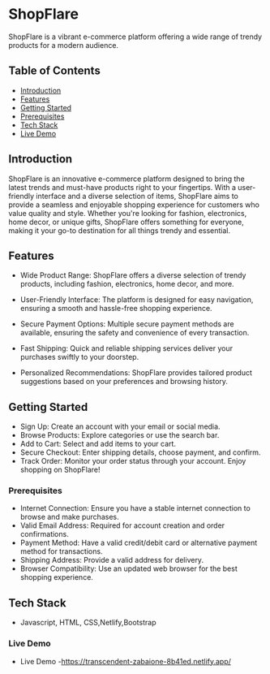 # ShopFlare

ShopFlare is a vibrant e-commerce platform offering a wide range of trendy products for a modern audience.
## Table of Contents
- [Introduction](#introduction)
- [Features](#features)
- [Getting Started](#getting-started)
- [Prerequisites](#prerequisites)
- [Tech Stack](#techStack)
- [Live Demo](#liveDemo)

## Introduction
ShopFlare is an innovative e-commerce platform designed to bring the latest trends and must-have products right to your fingertips. With a user-friendly interface and a diverse selection of items, ShopFlare aims to provide a seamless and enjoyable shopping experience for customers who value quality and style. Whether you're looking for fashion, electronics, home decor, or unique gifts, ShopFlare offers something for everyone, making it your go-to destination for all things trendy and essential.
## Features
- Wide Product Range: ShopFlare offers a diverse selection of trendy products, including fashion, electronics, home decor, and more.

- User-Friendly Interface: The platform is designed for easy navigation, ensuring a smooth and hassle-free shopping experience.

- Secure Payment Options: Multiple secure payment methods are available, ensuring the safety and convenience of every transaction.

- Fast Shipping: Quick and reliable shipping services deliver your purchases swiftly to your doorstep.

- Personalized Recommendations: ShopFlare provides tailored product suggestions based on your preferences and browsing history.
## Getting Started

- Sign Up: Create an account with your email or social media.
- Browse Products: Explore categories or use the search bar.
- Add to Cart: Select and add items to your cart.
- Secure Checkout: Enter shipping details, choose payment, and confirm.
- Track Order: Monitor your order status through your account.
Enjoy shopping on ShopFlare!
### Prerequisites

- Internet Connection: Ensure you have a stable internet connection to browse and make purchases.
- Valid Email Address: Required for account creation and order confirmations.
- Payment Method: Have a valid credit/debit card or alternative payment method for transactions.
- Shipping Address: Provide a valid address for delivery.
- Browser Compatibility: Use an updated web browser for the best shopping experience.


## Tech Stack
- Javascript, HTML, CSS,Netlify,Bootstrap

### Live Demo
- Live Demo -https://transcendent-zabaione-8b41ed.netlify.app/

